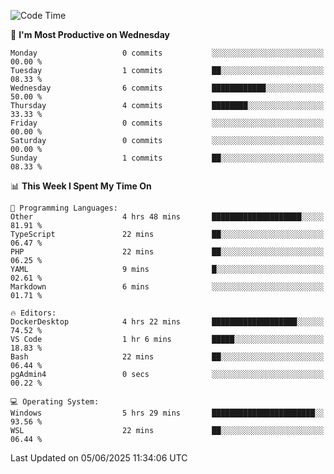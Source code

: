 <!--START_SECTION:waka-->
![Code Time](http://img.shields.io/badge/Code%20Time-5%2C039%20hrs%202%20mins-blue)

📅 **I'm Most Productive on Wednesday** 

```text
Monday                   0 commits           ░░░░░░░░░░░░░░░░░░░░░░░░░   00.00 % 
Tuesday                  1 commits           ██░░░░░░░░░░░░░░░░░░░░░░░   08.33 % 
Wednesday                6 commits           ████████████░░░░░░░░░░░░░   50.00 % 
Thursday                 4 commits           ████████░░░░░░░░░░░░░░░░░   33.33 % 
Friday                   0 commits           ░░░░░░░░░░░░░░░░░░░░░░░░░   00.00 % 
Saturday                 0 commits           ░░░░░░░░░░░░░░░░░░░░░░░░░   00.00 % 
Sunday                   1 commits           ██░░░░░░░░░░░░░░░░░░░░░░░   08.33 % 
```


📊 **This Week I Spent My Time On** 

```text
💬 Programming Languages: 
Other                    4 hrs 48 mins       ████████████████████░░░░░   81.91 % 
TypeScript               22 mins             ██░░░░░░░░░░░░░░░░░░░░░░░   06.47 % 
PHP                      22 mins             ██░░░░░░░░░░░░░░░░░░░░░░░   06.25 % 
YAML                     9 mins              █░░░░░░░░░░░░░░░░░░░░░░░░   02.61 % 
Markdown                 6 mins              ░░░░░░░░░░░░░░░░░░░░░░░░░   01.71 % 

🔥 Editors: 
DockerDesktop            4 hrs 22 mins       ███████████████████░░░░░░   74.52 % 
VS Code                  1 hr 6 mins         █████░░░░░░░░░░░░░░░░░░░░   18.83 % 
Bash                     22 mins             ██░░░░░░░░░░░░░░░░░░░░░░░   06.44 % 
pgAdmin4                 0 secs              ░░░░░░░░░░░░░░░░░░░░░░░░░   00.22 % 

💻 Operating System: 
Windows                  5 hrs 29 mins       ███████████████████████░░   93.56 % 
WSL                      22 mins             ██░░░░░░░░░░░░░░░░░░░░░░░   06.44 % 
```


 Last Updated on 05/06/2025 11:34:06 UTC
<!--END_SECTION:waka-->

